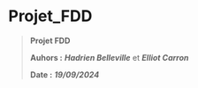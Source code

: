 # Projet_FDD

> **Projet FDD**
>
> **Auhors :** ***Hadrien Belleville*** et ***Elliot Carron***
>
> **Date :** ***19/09/2024***
